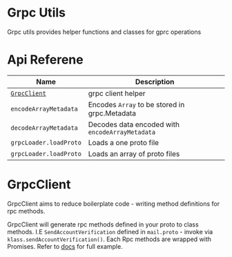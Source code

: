 # Grpc Utils
Grpc utils provides helper functions and classes for gprc operations

# Api Referene

| Name          | Description    |  
| ------------- | -------------- |
| [`GrpcClient`](#GrpcClient)| grpc client helper | 
| `encodeArrayMetadata`| Encodes `Array` to be stored in grpc.Metadata | 
| `decodeArrayMetadata`| Decodes data encoded with `encodeArrayMetadata`| 
| `grpcLoader.loadProto`| Loads a one proto file | 
| `grpcLoader.loadProto`| Loads an array of proto files | 

# GrpcClient
GrpcClient aims to reduce boilerplate code - writing method definitions for rpc methods. 

GrpcClient will generate rpc methods defined in your proto to class methods. I.E `SendAccountVerification` defined in `mail.proto` - invoke via `klass.sendAccountVerification()`. Each Rpc methods are wrapped with Promises. Refer to [docs](./src/lib/README.md#GrpcClient) for full example. 
